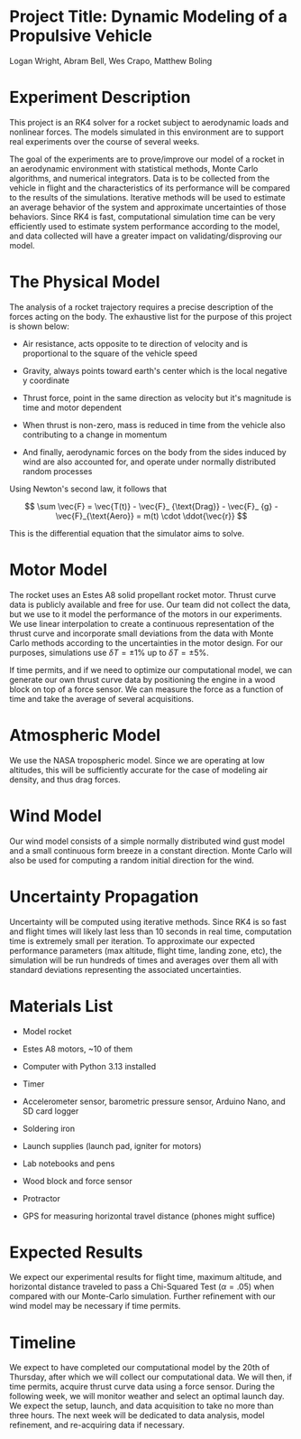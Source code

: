 # Project Title: Dynamic Modeling of a Propulsive Vehicle

Logan Wright, Abram Bell, Wes Crapo, Matthew Boling

# Experiment Description

This project is an RK4 solver for a rocket subject to aerodynamic loads and nonlinear forces. The models simulated in this environment are to support real experiments over the course of several weeks.

The goal of the experiments are to prove/improve our model of a rocket in an aerodynamic environment with statistical methods, Monte Carlo algorithms, and numerical integrators. Data is to be collected from the vehicle in flight and the characteristics of its performance will be compared to the results of the simulations. Iterative methods will be used to estimate an average behavior of the system and approximate uncertainties of those behaviors. Since RK4 is fast, computational simulation time can be very efficiently used to estimate system performance according to the model, and data collected will have a greater impact on validating/disproving our model.

# The Physical Model

The analysis of a rocket trajectory requires a precise description of the forces acting on the body. The exhaustive list for the purpose of this project is shown below:

- Air resistance, acts opposite to te direction of velocity and is proportional to the square of the vehicle speed

- Gravity, always points toward earth's center which is the local negative y coordinate

- Thrust force, point in the same direction as velocity but it's magnitude is time and motor dependent

- When thrust is non-zero, mass is reduced in time from the vehicle also contributing to a change in momentum

- And finally, aerodynamic forces on the body from the sides induced by wind are also accounted for, and operate under normally distributed random processes

Using Newton's second law, it follows that

$$ \sum \vec{F} = \vec{T(t)} - \vec{F}_ {\text{Drag}} - \vec{F}_ {g} - \vec{F}_{\text{Aero}} = m(t) \cdot \ddot{\vec{r}} $$

This is the differential equation that the simulator aims to solve.

# Motor Model

The rocket uses an Estes A8 solid propellant rocket motor. Thrust curve data is publicly available and free for use. Our team did not collect the data, but we use to it model the performance of the motors in our experiments. We use linear interpolation to create a continuous representation of the thrust curve and incorporate small deviations from the data with Monte Carlo methods according to the uncertainties in the motor design. For our purposes, simulations use $\delta{T} = \pm 1$% up to $\delta{T} = \pm 5$%. 

If time permits, and if we need to optimize our computational model, we can generate our own thrust curve data by positioning the engine in a wood block on top of a force sensor. We can measure the force as a function of time and take the average of several acquisitions. 

# Atmospheric Model

We use the NASA tropospheric model. Since we are operating at low altitudes, this will be sufficiently accurate for the case of modeling air density, and thus drag forces.

# Wind Model

Our wind model consists of a simple normally distributed wind gust model and a small continuous form breeze in a constant direction. Monte Carlo will also be used for computing a random initial direction for the wind.

# Uncertainty Propagation

Uncertainty will be computed using iterative methods. Since RK4 is so fast and flight times will likely last less than 10 seconds in real time, computation time is extremely small per iteration. To approximate our expected performance parameters (max altitude, flight time, landing zone, etc), the simulation will be run hundreds of times and averages over them all with standard deviations representing the associated uncertainties.

# Materials List

- Model rocket

- Estes A8 motors, ~10 of them

- Computer with Python 3.13 installed

- Timer

- Accelerometer sensor, barometric pressure sensor, Arduino Nano, and SD card logger

- Soldering iron

- Launch supplies (launch pad, igniter for motors)

- Lab notebooks and pens

- Wood block and force sensor

- Protractor

- GPS for measuring horizontal travel distance (phones might suffice)

# Expected Results

We expect our experimental results for flight time, maximum altitude, and horizontal distance traveled to pass a Chi-Squared Test ($\alpha = .05$) when compared with our Monte-Carlo simulation. Further refinement with our wind model may be necessary if time permits.

# Timeline

We expect to have completed our computational model by the 20th of Thursday, after which we will collect our computational data. We will then, if time permits, acquire thrust curve data using a force sensor. During the following week, we will monitor weather and select an optimal launch day. We expect the setup, launch, and data acquisition to take no more than three hours. The next week will be dedicated to data analysis, model refinement, and re-acquiring data if necessary.
